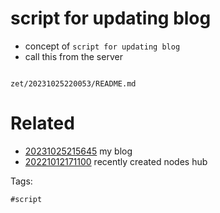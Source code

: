 # script for updating blog

- concept of `script for updating blog`
- call this from the server

```bash
```

` zet/20231025220053/README.md `

# Related

- [20231025215645](/zet/20231025215645/README.md) my blog
- [20221012171100](/zet/20221012171100/README.md) recently created nodes hub

Tags:

    #script
